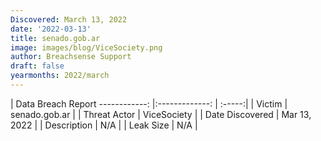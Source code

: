 ```yaml
---
Discovered: March 13, 2022
date: '2022-03-13'
title: senado.gob.ar
image: images/blog/ViceSociety.png
author: Breachsense Support
draft: false
yearmonths: 2022/march
---
```



| Data Breach Report
------------:   |:-------------:    | :-----:|
| Victim    | senado.gob.ar      | 
| Threat Actor    | ViceSociety      | 
| Date Discovered    | Mar 13, 2022      | 
| Description    | N/A      | 
| Leak Size    | N/A      | 

